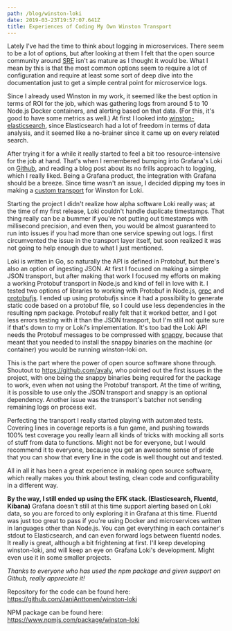 ```yaml
---
path: /blog/winston-loki
date: 2019-03-23T19:57:07.641Z
title: Experiences of Coding My Own Winston Transport
---
```

Lately I've had the time to think about logging in microservices. There seem to be a lot of options, but after looking at them I felt that the open source community around [SRE](https://en.wikipedia.org/wiki/Site_Reliability_Engineering) isn't as mature as I thought it would be. What I mean by this is that the most common options seem to require a lot of configuration and require at least some sort of deep dive into the documentation just to get a simple central point for microservice logs.

Since I already used Winston in my work, it seemed like the best option in terms of ROI for the job, which was gathering logs from around 5 to 10 Node.js Docker containers, and alerting based on that data. (For this, it's good to have some metrics as well.) At first I looked into [winston-elasticsearch](https://www.npmjs.com/package/winston-elasticsearch), since Elasticsearch had a lot of freedom in terms of data analysis, and it seemed like a no-brainer since it came up on every related search.

After trying it for a while it really started to feel a bit too resource-intensive for the job at hand. That's when I remembered bumping into Grafana's Loki on [Github](https://github.com/grafana/loki), and reading a blog post about its no frills approach to logging, which I really liked. Being a Grafana product, the integration with Grafana should be a breeze. Since time wasn't an issue, I decided dipping my toes in making a [custom transport](https://github.com/winstonjs/winston/blob/master/docs/transports.md) for Winston for Loki.

Starting the project I didn't realize how alpha software Loki really was; at the time of my first release, Loki couldn't handle duplicate timestamps. That thing really can be a bummer if you're not putting out timestamps with millisecond precision, and even then, you would be almost guaranteed to run into issues if you had more than one service spewing out logs. I first circumvented the issue in the transport layer itself, but soon realized it was not going to help enough due to what I just mentioned.

Loki is written in Go, so naturally the API is defined in Protobuf, but there's also an option of ingesting JSON. At first I focused on making a simple JSON transport, but after making that work I focused my efforts on making a working Protobuf transport in Node.js and kind of fell in love with it. I tested two options of libraries to working with Protobuf in Node.js, [grpc](https://www.npmjs.com/package/grpc) and [protobufjs](https://www.npmjs.com/package/protobufjs). I ended up using protobufjs since it had a possibility to generate static code based on a protobuf file, so I could use less dependencies in the resulting npm package. Protobuf really felt that it worked better, and I got less errors testing with it than the JSON transport, but I'm still not quite sure if that's down to my or Loki's implementation. It's too bad the Loki API needs the Protobuf messages to be compressed with [snappy](https://github.com/google/snappy), because that meant that you needed to install the snappy binaries on the machine (or container) you would be running winston-loki on.

This is the part where the power of open source software shone through. Shoutout to <https://github.com/avaly>, who pointed out the first issues in the project, with one being the snappy binaries being required for the package to work, even when not using the Protobuf transport. At the time of writing, it is possible to use only the JSON transport and snappy is an optional dependency. Another issue was the transport's batcher not sending remaining logs on process exit.

Perfecting the transport I really started playing with automated tests. Covering lines in coverage reports is a fun game, and pushing towards 100% test coverage you really learn all kinds of tricks with mocking all sorts of stuff from data to functions. Might not be for everyone, but I would recommend it to everyone, because you get an awesome sense of pride that you can show that every line in the code is well thought out and tested.

All in all it has been a great experience in making open source software, which really makes you think about testing, clean code and configurability in a different way.

**By the way, I still ended up using the EFK stack. (Elasticsearch, Fluentd, Kibana)** Grafana doesn't still at this time support alerting based on Loki data, so you are forced to only exploring it in Grafana at this time. Fluentd was just too great to pass if you're using Docker and microservices written in languages other than Node.js. You can get everything in each container's stdout to Elasticsearch, and can even forward logs between fluentd nodes. It really is great, although a bit frightening at first. I'll keep developing winston-loki, and will keep an eye on Grafana Loki's development. Might even use it in some smaller projects.

_Thanks to everyone who has used the npm package and given support on Github, really appreciate it!_

Repository for the code can be found here: <https://github.com/JaniAnttonen/winston-loki>

NPM package can be found here: <https://www.npmjs.com/package/winston-loki>

